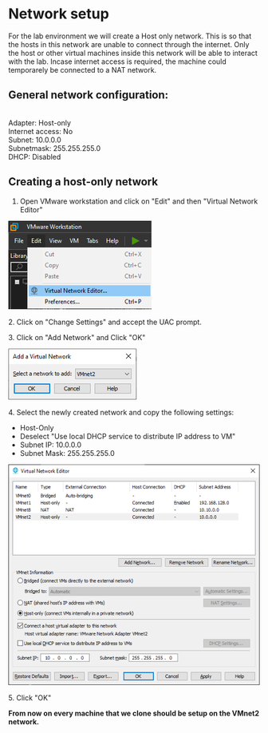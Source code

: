 # Network setup

For the lab environment we will create a Host only network. This is so that the hosts in this network are unable to connect through the internet. Only the host or other virtual machines inside this network will be able to interact with the lab. Incase internet access is required, the machine could temporarely be connected to a NAT network.

## General network configuration:

\
Adapter: Host-only\
Internet access: No\
Subnet: 10.0.0.0\
Subnetmask: 255.255.255.0\
DHCP: Disabled

## Creating a host-only network

1. Open VMware workstation and click on "Edit" and then "Virtual Network Editor"

![](<../../.gitbook/assets/image (63) (1) (1) (1) (1) (1) (1) (1).png>)

2\. Click on "Change Settings" and accept the UAC prompt.

3\. Click on "Add Network" and Click "OK"

![](<../../.gitbook/assets/image (9) (1) (1) (1) (1) (1) (1) (1) (1) (1) (1).png>)

4\. Select the newly created network and copy the following settings:

* Host-Only
* Deselect "Use local DHCP service to distribute IP address to VM"
* Subnet IP: 10.0.0.0
* Subnet Mask: 255.255.255.0

![](<../../.gitbook/assets/image (57) (1) (1) (1) (1).png>)

5\. Click "OK"

**From now on every machine that we clone should be setup on the VMnet2 network.**
